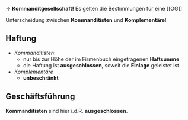 -> **Kommanditgesellschaft!** Es gelten die Bestimmungen für eine [[OG]]

Unterscheidung zwischen **Kommanditisten** und **Komplementäre**!

## Haftung

- *Kommanditisten*: 
  - nur bis zur Höhe der im Firmenbuch eingetragenen **Haftsumme**
  - die Haftung ist **ausgeschlossen**, soweit die **Einlage** geleistet ist.
- *Komplementäre*
  - **unbeschränkt**

## Geschäftsführung

**Kommanditisten** sind hier i.d.R. **ausgeschlossen**.
